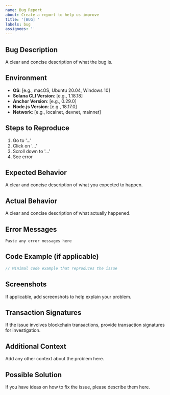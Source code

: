 ```yaml
---
name: Bug Report
about: Create a report to help us improve
title: '[BUG] '
labels: bug
assignees: ''
---
```


## Bug Description
A clear and concise description of what the bug is.

## Environment
- **OS**: [e.g., macOS, Ubuntu 20.04, Windows 10]
- **Solana CLI Version**: [e.g., 1.18.18]
- **Anchor Version**: [e.g., 0.29.0]
- **Node.js Version**: [e.g., 18.17.0]
- **Network**: [e.g., localnet, devnet, mainnet]

## Steps to Reproduce
1. Go to '...'
2. Click on '...'
3. Scroll down to '...'
4. See error

## Expected Behavior
A clear and concise description of what you expected to happen.

## Actual Behavior
A clear and concise description of what actually happened.

## Error Messages
```
Paste any error messages here
```

## Code Example (if applicable)
```typescript
// Minimal code example that reproduces the issue
```

## Screenshots
If applicable, add screenshots to help explain your problem.

## Transaction Signatures
If the issue involves blockchain transactions, provide transaction signatures for investigation.

## Additional Context
Add any other context about the problem here.

## Possible Solution
If you have ideas on how to fix the issue, please describe them here.
